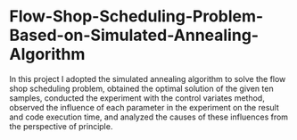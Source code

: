 # Flow-Shop-Scheduling-Problem-Based-on-Simulated-Annealing-Algorithm
In this project I adopted the simulated annealing algorithm to solve the flow shop scheduling problem, obtained  the optimal solution of the given ten samples, conducted the experiment with the control variates  method, observed the influence of each parameter in the experiment on the result and code execution time, and analyzed the causes of these influences from the perspective of principle.
